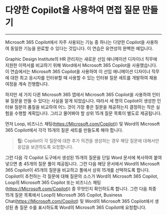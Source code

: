 # 다양한 Copilot을 사용하여 면접 질문 만들기
---
Microsoft 365 Copilot에서 자주 사용되는 기능 중 하나는 다양한 Copilot을 사용하여 동일한 기능을 완료할 수 있다는 것입니다. 이 연습은 유연성의 완벽한 예입니다.<br>

Graphic Design Institute의 HR 관리자는 새로운 선임 애니메이션 디자이너 직무에 지원한 이력서를 비교하기 위해 Word에서 Microsoft 365 Copilot을 사용했습니다. 이 연습에서는 Microsoft 365 Copilot을 사용하여 이 선임 애니메이션 디자이너 직무에 대한 최고 응시자를 인터뷰할 때 사용할 수 있는 인터뷰 질문 세트를 개발하여 채용 여정을 계속 진행합니다.

하지만 세 가지 다른 Microsoft 365 앱에서 Microsoft 365 Copilot을 사용하여 인터뷰 질문을 만들 수 있다는 사실을 알게 되었습니다. 따라서 세 명의 Copilot이 생성한 인터뷰 질문의 품질을 비교하여 어느 것이 가장 좋은 질문을 제공하는지 결정하는 작은 실험을 수행할 계획입니다. 그리고 물어봐야 할 상위 15개 질문 목록이 별도로 제공됩니다.

먼저 Loop, 비즈니스 채팅(https://Microsoft.com/Copilot)) 및 Word의 Microsoft 365 Copilot에서 각각 15개의 질문 세트를 만들도록 해야 합니다.

> **팁:** Copilot이 각 질문에 대한 추가 의견을 생성하는 경우 해당 질문에 대해서만 응답을 보관하도록 요청합니다.

그런 다음 각 Copilot 도구에서 생성된 15개의 질문을 단일 Word 문서에 복사하여 붙여넣으면 총 45개의 질문 풀이 제공됩니다. 그런 다음 해당 문서에서 Word의 Microsoft 365 Copilot이 45개의 질문을 비교하고 풀에서 상위 15개를 선택하도록 합니다. Copilot이 추천하는 각 질문에 대해 질문의 소스가 Word의 Microsoft 365 Copilot, Loop의 Microsoft 365 Copilot 또는 비즈니스 채팅(https://Microsoft.com/Copilot)) 중 무엇인지 확인하도록 합니다. 그런 다음 최종 15개 질문 목록에서 Loop의 Microsoft 365 Copilot, Business Chat(https://Microsoft.com/Copilot) 및 Word의 Microsoft 365 Copilot에서 생성된 총 질문 수를 표시하도록 Word의 Microsoft 365 Copilot에 요청합니다.
